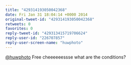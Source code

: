 ```yaml
---
title: "429314193050042368"
date: Fri Jan 31 18:04:14 +0000 2014
original-tweet-id: "429314193050042368"
retweets: 0
favorites: 0
reply-tweet-id: "429313415719706624"
reply-user-id: "226707857"
reply-user-screen-name: "huwphoto"
---
```

<a href="https://twitter.com/huwphoto">@huwphoto</a> Free cheeeeeessse what are the conditions?
